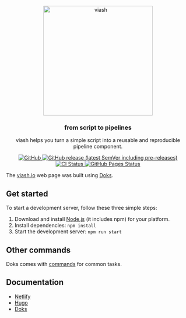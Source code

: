 <p align="center">
  <a href="https://viash.io/">
    <img alt="viash" src="https://viash.io/viash.svg" width="300">
  </a>
</p>

<h3 align="center">
  from script to pipelines
</h3>

<p align="center">
  viash helps you turn a simple script into a reusable and reproducible pipeline component.
</p>

<p align="center">
  <a href="https://github.com/viash-io/viash/blob/master/LICENSE.md">
    <img src="https://img.shields.io/github/license/viash-io/viash?style=flat-square" alt="GitHub">
  </a>
  <a href="https://github.com/viash-io/viash/releases">
    <img src="https://img.shields.io/github/v/release/viash-io/viash?include_prereleases&style=flat-square"alt="GitHub release (latest SemVer including pre-releases)">
  </a>
  <a href="https://github.com/viash-io/viash/actions?query=workflow%3A%22Scala+CI%22">
    <img src="https://img.shields.io/github/workflow/status/viash-io/viash/Scala%20CI/master?style=flat-square" alt="CI Status">
  </a>
  <a href="https://github.com/viash-io/viash_web/actions?query=workflow%3A%22GitHub+Pages%22">
    <img src="https://img.shields.io/github/workflow/status/viash-io/viash_web/GitHub%20Pages?style=flat-square" alt="GitHub Pages Status">
  </a>
</p>

The [viash.io](https://viash.io) web page was built using [Doks](https://getdoks.org).


## Get started

To start a development server, follow these three simple steps:

1. Download and install [Node.js](https://nodejs.org/) (it includes npm) for your platform.
2. Install dependencies: `npm install`
3. Start the development server: `npm run start`

## Other commands

Doks comes with [commands](https://getdoks.org/docs/prologue/commands/) for common tasks.

## Documentation

- [Netlify](https://docs.netlify.com/)
- [Hugo](https://gohugo.io/documentation/)
- [Doks](https://getdoks.org/)

